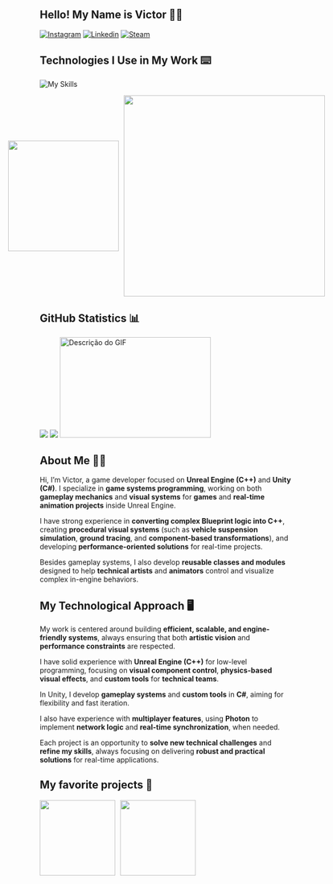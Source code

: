 ## Hello! My Name is Victor 🖐🏻
[![Instagram](https://go-skill-icons.vercel.app/api/icons?i=instagram)](https://www.instagram.com/vito0r___/)
[![Linkedin](https://go-skill-icons.vercel.app/api/icons?i=linkedin)](https://www.linkedin.com/in/victorguilhermesantos/)
[![Steam](https://go-skill-icons.vercel.app/api/icons?i=steam)](https://steamcommunity.com/id/Japa20/)


<div style="display: inline_block"></div>

## Technologies I Use in My Work ⌨️
![My Skills](https://go-skill-icons.vercel.app/api/icons?i=unreal,cpp,net,cmake,unity,cs,ts,py,react,tailwind,nextjs,nodejs,git,rider,vscode,visualstudio,postgres,postman,notion&perline=11)

<div style="display: flex; align-items: center; justify-content: center; gap: 10px;">
   <img height="220px" src="https://github-readme-stats.vercel.app/api/top-langs/?username=VictorGuilherme12&theme=radical&show_icons=true&hide_border=true&layout=donut">
  <img width="400px"src="https://github-readme-stats.vercel.app/api/wakatime?username=VictorGuilherme12&theme=radical&hide_border=true">
</div>

<div style="display: inline_block"></div>

## GitHub Statistics 📊

<div>
  
<img src="http://github-profile-summary-cards.vercel.app/api/cards/profile-details?username=VictorGuilherme12&theme=radical">
<img src="http://github-profile-summary-cards.vercel.app/api/cards/stats?username=VictorGuilherme12&theme=radical">
<img src="src/laptop.gif" alt="Descrição do GIF" width="300" height="200"/>

</div>




  <div style="display: inline_block"></div>

 ## About Me 👋🏻

Hi, I’m Victor, a game developer focused on **Unreal Engine (C++)** and **Unity (C#)**. I specialize in **game systems programming**, working on both **gameplay mechanics** and **visual systems** for **games** and **real-time animation projects** inside Unreal Engine.

I have strong experience in **converting complex Blueprint logic into C++**, creating **procedural visual systems** (such as **vehicle suspension simulation**, **ground tracing**, and **component-based transformations**), and developing **performance-oriented solutions** for real-time projects.

Besides gameplay systems, I also develop **reusable classes and modules** designed to help **technical artists** and **animators** control and visualize complex in-engine behaviors.

<div style="display: inline_block"></div>

## My Technological Approach 🖥️

My work is centered around building **efficient, scalable, and engine-friendly systems**, always ensuring that both **artistic vision** and **performance constraints** are respected.

I have solid experience with **Unreal Engine (C++)** for low-level programming, focusing on **visual component control**, **physics-based visual effects**, and **custom tools** for **technical teams**.

In Unity, I develop **gameplay systems** and **custom tools** in **C#**, aiming for flexibility and fast iteration.

I also have experience with **multiplayer features**, using **Photon** to implement **network logic** and **real-time synchronization**, when needed.

Each project is an opportunity to **solve new technical challenges** and **refine my skills**, always focusing on delivering **robust and practical solutions** for real-time applications.



<div style="display: inline_block"></div>

## My favorite projects 📌

<div style="display: flex; gap: 10px; align-items: center;">
  <img height="150" src="https://github-readme-stats.vercel.app/api/pin/?username=VictorGuilherme12&repo=ReSize&theme=radical&">
  <img height="150" src="https://github-readme-stats.vercel.app/api/pin/?username=VictorGuilherme12&repo=SplineCppClass&theme=radical&"> 
</div>

